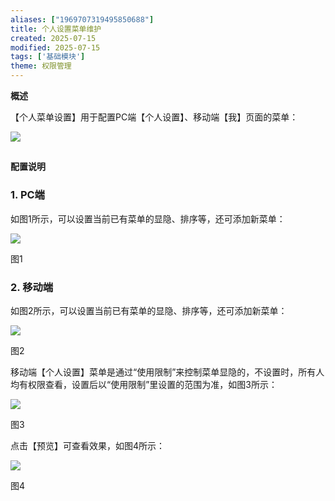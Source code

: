 ```yaml
---
aliases: ["1969707319495850688"]
title: 个人设置菜单维护
created: 2025-07-15
modified: 2025-07-15
tags: ['基础模块']
theme: 权限管理
---
```


**概述**

【个人菜单设置】用于配置PC端【个人设置】、移动端【我】页面的菜单：

![](83393295e53672fd2be970bf70a857a9.jpg)

##

**配置说明**

### 1. **PC端**

如图1所示，可以设置当前已有菜单的显隐、排序等，还可添加新菜单：

![](4ea934673e8d0ca6caefd5fa3db030d2.jpg)

图1

### 2. **移动端**

如图2所示，可以设置当前已有菜单的显隐、排序等，还可添加新菜单：

![](47154f3d2f64884db2ffa5c5814bd4c0.jpg)

图2

移动端【个人设置】菜单是通过“使用限制”来控制菜单显隐的，不设置时，所有人均有权限查看，设置后以“使用限制”里设置的范围为准，如图3所示：

![](2b8ff751eee0696b667f53fe63367f70.jpg)

图3

点击【预览】可查看效果，如图4所示：

![](4ad097e63e2b8be286f1ff5c529da992.jpg)

图4